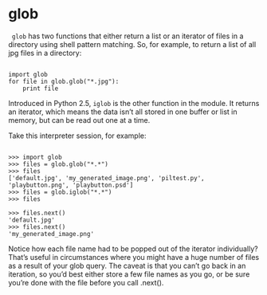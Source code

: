 glob
==================

` glob` has two functions that either return a list or an iterator of files in a directory using shell pattern matching. So, for example, to return a list of all jpg files in a directory:

<pre><code>
import glob
for file in glob.glob("*.jpg"):
    print file
</code></pre>
Introduced in Python 2.5, `iglob` is the other function in the module. It returns an iterator, which means the data isn’t all stored in one buffer or list in memory, but can be read out one at a time.

Take this interpreter session, for example:

<pre><code>
>>> import glob
>>> files = glob.glob("*.*")
>>> files
['default.jpg', 'my_generated_image.png', 'piltest.py', 'playbutton.png', 'playbutton.psd']
>>> files = glob.iglob("*.*")
>>> files
<generator object at 0x827d8>
>>> files.next()
'default.jpg'
>>> files.next()
'my_generated_image.png'
</code></pre>
Notice how each file name had to be popped out of the iterator individually? 
That’s useful in circumstances where you might have a huge number of files as a result of your glob query. 
The caveat is that you can’t go back in an iteration, so you’d best either store a few file names as you go, 
or be sure you’re done with the file before you call .next().


